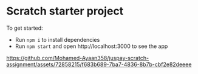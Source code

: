 # Scratch starter project

To get started:

- Run `npm i` to install dependencies
- Run `npm start` and open http://localhost:3000 to see the app



https://github.com/Mohamed-Ayaan358/juspay-scratch-assignment/assets/72858215/f683b689-7ba7-4836-8b7b-cbf2e82deeee

